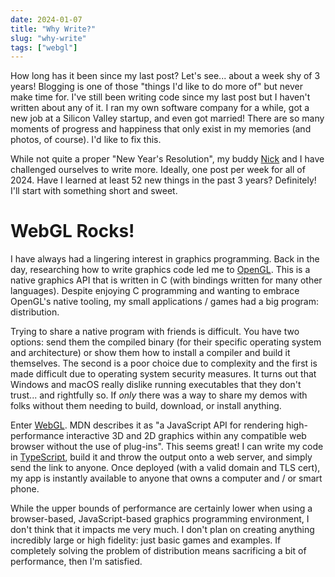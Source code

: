```yaml
---
date: 2024-01-07
title: "Why Write?"
slug: "why-write"
tags: ["webgl"]
---
```


How long has it been since my last post?
Let's see... about a week shy of 3 years!
Blogging is one of those "things I'd like to do more of" but never make time for.
I've still been writing code since my last post but I haven't written about any of it.
I ran my own software company for a while, got a new job at a Silicon Valley startup, and even got married!
There are so many moments of progress and happiness that only exist in my memories (and photos, of course).
I'd like to fix this.

While not quite a proper "New Year's Resolution", my buddy [Nick](https://nickherrig.com) and I have challenged ourselves to write more.
Ideally, one post per week for all of 2024.
Have I learned at least 52 new things in the past 3 years? Definitely!
I'll start with something short and sweet.

# WebGL Rocks!

I have always had a lingering interest in graphics programming.
Back in the day, researching how to write graphics code led me to [OpenGL](https://www.opengl.org/).
This is a native graphics API that is written in C (with bindings written for many other languages).
Despite enjoying C programming and wanting to embrace OpenGL's native tooling, my small applications / games had a big program: distribution.

Trying to share a native program with friends is difficult.
You have two options: send them the compiled binary (for their specific operating system and architecture) or show them how to install a compiler and build it themselves.
The second is a poor choice due to complexity and the first is made difficult due to operating system security measures.
It turns out that Windows and macOS really dislike running executables that they don't trust... and rightfully so.
If _only_ there was a way to share my demos with folks without them needing to build, download, or install anything.

Enter [WebGL](https://developer.mozilla.org/en-US/docs/Web/API/WebGL_API).
MDN describes it as "a JavaScript API for rendering high-performance interactive 3D and 2D graphics within any compatible web browser without the use of plug-ins".
This seems great!
I can write my code in [TypeScript](https://www.typescriptlang.org/), build it and throw the output onto a web server, and simply send the link to anyone.
Once deployed (with a valid domain and TLS cert), my app is instantly available to anyone that owns a computer and / or smart phone.

While the upper bounds of performance are certainly lower when using a browser-based, JavaScript-based graphics programming environment, I don't think that it impacts me very much.
I don't plan on creating anything incredibly large or high fidelity: just basic games and examples.
If completely solving the problem of distribution means sacrificing a bit of performance, then I'm satisfied.
